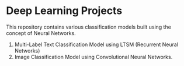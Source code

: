 # Deep Learning Projects

This repository contains various classification models built using the concept of Neural Networks.

1. Multi-Label Text Classification Model using LTSM (Recurrent Neural Networks)
2. Image Classification Model using Convolutional Neural Networks.
